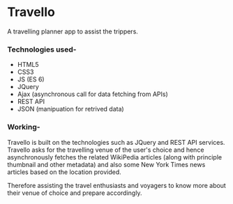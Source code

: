 # Travello
A travelling planner app to assist the trippers.

### Technologies used-

- HTML5
- CSS3
- JS (ES 6)
- JQuery
- Ajax (asynchronous call for data fetching from APIs)
- REST API
- JSON (manipuation for retrived data)

### Working-

Travello is built on the technologies such as JQuery and REST API services. Travello asks for the travelling venue of the user's choice and hence asynchronously fetches the related WikiPedia articles (along with principle thumbnail and other metadata) and also some New York Times news articles based on the location provided.

Therefore assisting the travel enthusiasts and voyagers to know more about their venue of choice and prepare accordingly.
